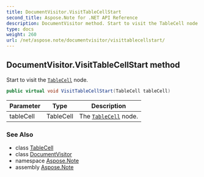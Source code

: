 ```yaml
---
title: DocumentVisitor.VisitTableCellStart
second_title: Aspose.Note for .NET API Reference
description: DocumentVisitor method. Start to visit the TableCell node
type: docs
weight: 260
url: /net/aspose.note/documentvisitor/visittablecellstart/
---
```

## DocumentVisitor.VisitTableCellStart method

Start to visit the [`TableCell`](../../tablecell/) node.

```csharp
public virtual void VisitTableCellStart(TableCell tableCell)
```

| Parameter | Type | Description |
| --- | --- | --- |
| tableCell | TableCell | The [`TableCell`](../../tablecell/) node. |

### See Also

* class [TableCell](../../tablecell/)
* class [DocumentVisitor](../)
* namespace [Aspose.Note](../../documentvisitor/)
* assembly [Aspose.Note](../../../)


